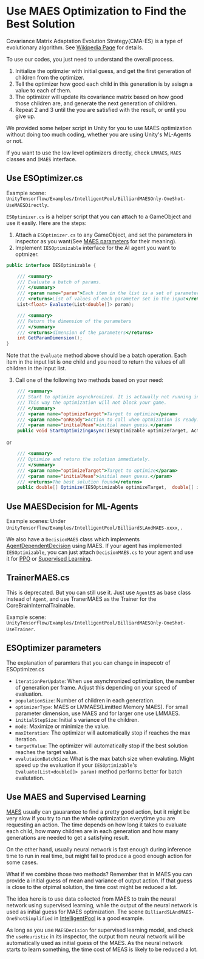 # Use MAES Optimization to Find the Best Solution

Covariance Matrix Adaptation Evolution Strategy(CMA-ES) is a type of evolutionary algorithm. See [Wikipedia Page](https://en.wikipedia.org/wiki/CMA-ES) for details.

To use our codes, you just need to understand the overall process. 
1. Initialize the optimzier with initial guess, and get the first generation of children from the optimizer.
2. Tell the optimizer how good each child in this generation is by asisgn a value to each of them.
3. The optimizer will update its covariance matrix based on how good those children are, and generate the next generation of children.
4. Repeat 2 and 3 until the you are satisfied with the result, or until you give up.

We provided some helper script in Unity for you to use MAES optimization without doing too much coding, whether you are using Unity's ML-Agents or not.

If you want to use the low level optimizers directly, check `LMMAES`, `MAES` classes and `IMAES` interface.

## Use ESOptimizer.cs
Example scene: `UnityTensorflow/Examples/IntelligentPool/BilliardMAESOnly-OneShot-UseMAESDirectly`.

`ESOptimizer.cs` is a helper script that you can attach to a GameObject and use it easily. Here are the steps:
1. Attach a `ESOptimizer.cs` to any GameObject, and set the parameters in inspector as you want(See [MAES parameters](#maes-parameters) for their meaning).
2. Implement `IESOptimizable` interface for the AI agent you want to optmizer. 
```csharp
public interface IESOptimizable {

    /// <summary>
    /// Evaluate a batch of params. 
    /// </summary>
    /// <param name="param">Each item in the list is a set of parameters.</param>
    /// <returns>List of values of each parameter set in the input</returns>
    List<float> Evaluate(List<double[]> param);

    /// <summary>
    /// Return the dimension of the parameters
    /// </summary>
    /// <returns>dimension of the parameters</returns>
    int GetParamDimension();
}
```
Note that the `Evaluate` method above should be a batch operation. Each item in the input list is one child and you need to return the values of all children in the input list. 

3. Call one of the following two methods based on your need:
```csharp
    /// <summary>
    /// Start to optimize asynchronized. It is actaually not running in another thread, but running in Update() in each frame of your game.
    /// This way the optimization will not block your game.
    /// </summary>
    /// <param name="optimizeTarget">Target to optimize</param>
    /// <param name="onReady">Action to call when optmization is ready. THe input is the best solution found.</param>
    /// <param name="initialMean">initial mean guess.</param>
    public void StartOptimizingAsync(IESOptimizable optimizeTarget, Action<double[]> onReady = null, double[] initialMean = null)
```
 or
 
```csharp
    /// <summary>
    /// Optimize and return the solution immediately.
    /// </summary>
    /// <param name="optimizeTarget">Target to optimize</param>
    /// <param name="initialMean">initial mean guess.</param>
    /// <returns>The best solution found</returns>
    public double[] Optimize(IESOptimizable optimizeTarget,  double[] initialMean = null)
```


## Use MAESDecision for ML-Agents
Example scenes: Under `UnityTensorflow/Examples/IntelligentPool/BilliardSLAndMAES-xxxx`, .

We also have a `DecisionMAES` class which implements [AgentDependentDecision](AgentDependentDeicision.md) using MAES. If your agent has implemented `IESOptimizable`, you can just attach `DecisionMAES.cs` to your agent and use it for [PPO](Training-PPO.md) or [Supervised Learning](Training-SL.md).

## TrainerMAES.cs
This is deprecated. But you can still use it. Just use `AgentES` as base class instead of `Agent`, and use TranerMAES as the Trainer for the CoreBrainInternalTrainable. 

Example scene: `UnityTensorflow/Examples/IntelligentPool/BilliardMAESOnly-OneShot-UseTrainer`.

## ESOptimizer parameters
The explanation of paramters that you can change in inspecotr of ESOptimizer.cs
- `iterationPerUpdate`: When use asynchronized optimization, the number of generation per frame. Adjust this depending on your speed of evaluation.
- `populationSize`: Number of children in each generation.
- `optimizerType`: MAES or LMMAES(Limitted Memory MAES). For small parameter dimension, use MAES and for larger one use LMMAES.
- `initialStepSize`: Initial s variance of the children. 
- `mode`: Maximize or minimize the value.
- `maxIteration`: The optimizer will automatically stop if reaches the max iteration.
- `targetValue`: The optimizer will automatically stop if the best solution reaches the target value.
- `evalutaionBatchSize`: What is the max batch size when evaluting. Might speed up the evaluation if your `IESOptimizable`'s `Evaluate(List<double[]> param)` method performs better for batch evalutation.

## Use MAES and Supervised Learning

[MAES](MAES.md) usually can gauarantee to find a pretty good action, but it might be very slow if you try to run the whole optimization everytime you are requesting an action. The time depends on how long it takes to evaluate each child, how many children are in each generation and how many generations are needed to get a satisfying result.

On the other hand, usually neural network is fast enough during inference time to run in real time, but might fail to produce a good enough action for some cases.

What if we combine those two methods? Remember that in MAES you can provide a initial guess of mean and variance of output action. If that guess is close to the otpimal solution, the time cost might be reduced a lot. 

The idea here is to use data collected from MAES to train the neural network using supervised learning, while the output of the neural network is used as initial guess for MAES optimization. The scene `BilliardSLAndMAES-OneShotSimplified` in [IntelligentPool](IntelligentPoolDetails.md) is a good example.

As long as you use `MAESDecision` for supervised learning model, and check the `useHeuristic` in its inspector, the output from neural network will be automatically used as initial guess of the MAES. As the neural network starts to learn something, the time cost of MEAS is likely to be reduced a lot.
